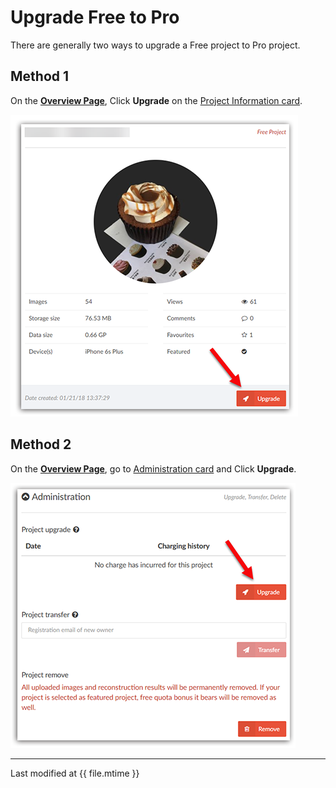 # Upgrade Free to Pro

There are generally two ways to upgrade a Free project to Pro project.

## Method 1

On the [**Overview Page**](overview-page.html#enter), Click **Upgrade** on the [Project Information card](overview-page.html#info).

![](../assets/upgradetopro-method-1.png)

## Method 2

On the [**Overview Page**](overview-page.html#enter), go to [Administration card](overview-page.html#admin) and Click **Upgrade**.

![](../assets/upgradetopro-method-2.png)

---

Last modified at {{ file.mtime }}

